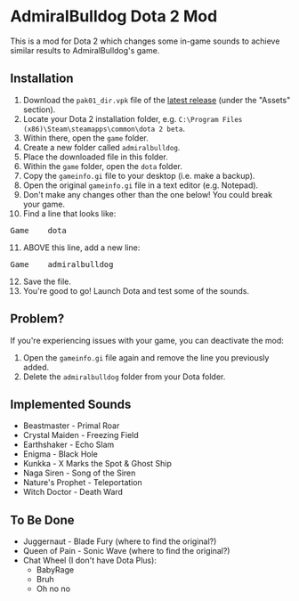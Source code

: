# AdmiralBulldog Dota 2 Mod

This is a mod for Dota 2 which changes some in-game sounds to achieve similar results to AdmiralBulldog's game.

## Installation
1. Download the `pak01_dir.vpk` file of the [latest release](https://github.com/MrBean355/admiralbulldog-mod/releases/latest) (under the "Assets" section).
2. Locate your Dota 2 installation folder, e.g. `C:\Program Files (x86)\Steam\steamapps\common\dota 2 beta`.
3. Within there, open the `game` folder.
4. Create a new folder called `admiralbulldog`.
5. Place the downloaded file in this folder.
6. Within the `game` folder, open the `dota` folder.
7. Copy the `gameinfo.gi` file to your desktop (i.e. make a backup).
8. Open the original `gameinfo.gi` file in a text editor (e.g. Notepad).
9. Don't make any changes other than the one below! You could break your game.
10. Find a line that looks like:
<pre>Game    dota</pre>
11. ABOVE this line, add a new line:
<pre>Game    admiralbulldog</pre>
12. Save the file.
13. You're good to go! Launch Dota and test some of the sounds.

## Problem?
If you're experiencing issues with your game, you can deactivate the mod:
1. Open the `gameinfo.gi` file again and remove the line you previously added.
2. Delete the `admiralbulldog` folder from your Dota folder.

## Implemented Sounds
- Beastmaster - Primal Roar
- Crystal Maiden - Freezing Field
- Earthshaker - Echo Slam
- Enigma - Black Hole
- Kunkka - X Marks the Spot & Ghost Ship
- Naga Siren - Song of the Siren
- Nature's Prophet - Teleportation
- Witch Doctor - Death Ward

## To Be Done
- Juggernaut - Blade Fury (where to find the original?)
- Queen of Pain - Sonic Wave (where to find the original?)
- Chat Wheel (I don't have Dota Plus):
  - BabyRage
  - Bruh
  - Oh no no 
